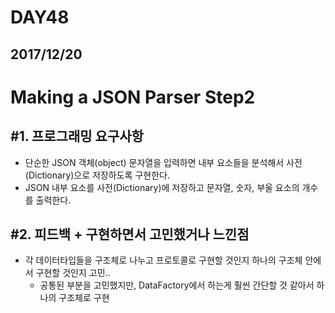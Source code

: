 # DAY48

## 2017/12/20

# Making a JSON Parser Step2
## #1. 프로그래밍 요구사항
  - 단순한 JSON 객체(object) 문자열을 입력하면 내부 요소들을 분석해서 사전(Dictionary)으로 저장하도록 구현한다.
  - JSON 내부 요소를 사전(Dictionary)에 저장하고 문자열, 숫자, 부울 요소의 개수를 출력한다.

## #2. 피드백 + 구현하면서 고민했거나 느낀점
  - 각 데이터타입들을 구조체로 나누고 프로토콜로 구현할 것인지 하나의 구조체 안에서 구현할 것인지 고민..
    - 공통된 부분을 고민했지만, DataFactory에서 하는게 훨씬 간단할 것 같아서 하나의 구조체로 구현
    
